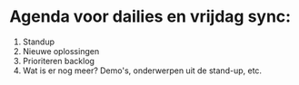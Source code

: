 # Agenda voor dailies en vrijdag sync:
1. Standup
1. Nieuwe oplossingen
1. Prioriteren backlog
1. Wat is er nog meer? Demo's, onderwerpen uit de stand-up, etc.
